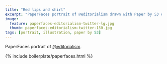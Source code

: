 ```yaml
---
title: "Red lips and shirt"
excerpt: "PaperFaces portrait of @editorialism drawn with Paper by 53 on an iPad."
image: 
  feature: paperfaces-editorialism-twitter-lg.jpg
  thumb: paperfaces-editorialism-twitter-150.jpg
tags: [portrait, illustration, paper by 53]
---
```


PaperFaces portrait of [@editorialism](http://twitter.com/editorialism).

{% include boilerplate/paperfaces.html %}